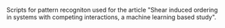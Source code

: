 Scripts for pattern recogniton used for the article "Shear induced ordering in systems with competing interactions, a
machine learning based study".
